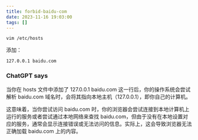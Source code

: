 ```yaml
---
title: forbid-baidu-com
date: 2023-11-16 19:03:00
tags: []
---
```

```
vim /etc/hosts
```

添加：

```
127.0.0.1 baidu.com
```

### ChatGPT says

当你在 hosts 文件中添加了 127.0.0.1 baidu.com 这一行后，你的操作系统会尝试解析 baidu.com 域名时，会将其指向本地主机（127.0.0.1），即你自己的计算机。

这意味着，当你尝试访问 baidu.com 时，你的浏览器会尝试连接到本地计算机上运行的服务或者尝试通过本地网络来查找 baidu.com，但由于没有在本地设置对应的服务，通常会显示连接错误或无法访问的信息。实际上，这会导致浏览器无法正确加载 baidu.com 上的内容。
